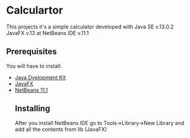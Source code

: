 # Calculartor
  This projects it's a simple calculator developed with Java SE v.13.0.2 JavaFX v.13 at NetBeans IDE v.11.1
## Prerequisites
  You will have to install:
  <ul>
  <li><a href="https://www.oracle.com/java/technologies/javase-jdk13-downloads.html">Java Dvelopment       Kit</a></li>
  <li><a href="https://gluonhq.com/products/javafx/">JavaFX</a></li>
  <li><a href="https://netbeans.apache.org/download/nb111/nb111.html">NetBeans 11.1</a></li>
  
  
## Installing
  After you install NetBeans IDE go to Tools->Library->New Library and add all the contents from lib (JavaFX)
